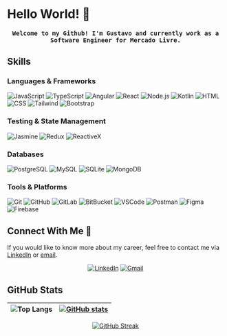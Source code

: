 # Hello World! 🖖

<h4 align="center"><samp>Welcome to my Github! I'm Gustavo and currently work as a Software Engineer for Mercado Livre.</samp></h4>

## Skills



### Languages & Frameworks

![JavaScript](https://skillicons.dev/icons?i=javascript)
![TypeScript](https://skillicons.dev/icons?i=typescript)
![Angular](https://skillicons.dev/icons?i=angular)
![React](https://skillicons.dev/icons?i=react)
![Node.js](https://skillicons.dev/icons?i=nodejs)
![Kotlin](https://skillicons.dev/icons?i=kotlin)
![HTML](https://skillicons.dev/icons?i=html)
![CSS](https://skillicons.dev/icons?i=css)
![Tailwind](https://skillicons.dev/icons?i=tailwind)
![Bootstrap](https://skillicons.dev/icons?i=bootstrap)

### Testing & State Management

![Jasmine](https://skillicons.dev/icons?i=jest)
![Redux](https://skillicons.dev/icons?i=redux)
![ReactiveX](https://skillicons.dev/icons?i=reactivex)

### Databases

![PostgreSQL](https://skillicons.dev/icons?i=postgres)
![MySQL](https://skillicons.dev/icons?i=mysql)
![SQLite](https://skillicons.dev/icons?i=sqlite)
![MongoDB](https://skillicons.dev/icons?i=mongodb)

### Tools & Platforms

![Git](https://skillicons.dev/icons?i=git)
![GitHub](https://skillicons.dev/icons?i=github)
![GitLab](https://skillicons.dev/icons?i=gitlab)
![BitBucket](https://skillicons.dev/icons?i=bitbucket)
![VSCode](https://skillicons.dev/icons?i=vscode)
![Postman](https://skillicons.dev/icons?i=postman)
![Figma](https://skillicons.dev/icons?i=figma)
![Firebase](https://skillicons.dev/icons?i=firebase)

## Connect With Me 🤝

If you would like to know more about my career, feel free to contact me via [LinkedIn](https://www.linkedin.com/in/gustavostn) or [email](mailto:gustavo.stn@outlook.com.br).

<div align="center">

[![LinkedIn](https://skillicons.dev/icons?i=linkedin)](https://www.linkedin.com/in/gustavostn)
[![Gmail](https://skillicons.dev/icons?i=gmail)](mailto:gustavo.stn@outlook.com.br)

</div>

## GitHub Stats
<div align="center">

| ![Top Langs](https://github-readme-stats.vercel.app/api/top-langs/?username=gustavostn&layout=compact&theme=dark) | [![GitHub stats](https://github-readme-stats.vercel.app/api?username=gustavostn&layout=compact&theme=dark&hide_rank=true)](https://github.com/gustavostn/github-readme-stats) |
| ----------------------------------------------------------------------------------------------------------------- | ----------------------------------------------------------------------------------------------------------------------------------------------------------------------------- |

</div>

<div align="center">
<a href="https://git.io/streak-stats"><img src="https://streak-stats.demolab.com?user=gustavostn&theme=dark&hide_border=true&border_radius=8" alt="GitHub Streak" /></a>
</div>
